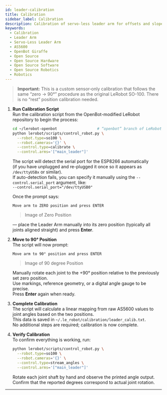 ```yaml
---
id: leader-calibration
title: Calibration
sidebar_label: Calibration
description: Calibration of servo-less leader arm for offsets and slopes.
keywords:
  - Calibration
  - Leader Arm
  - Servo-Less Leader Arm
  - AS5600
  - OpenBot Giraffe
  - Open Source
  - Open Source Hardware
  - Open Source Software
  - Open Source Robotics
  - Robotics
---
```


<!-- @format -->

> **Important:** This is a custom sensor‐only calibration that follows the same “zero → 90°” procedure as the original LeRobot SO-100. There is no “rest” position calibration needed.

1. **Run Calibration Script**  
   Run the calibration script from the OpenBot-modified LeRobot repository to begin the process:

   ```bash
   cd ~/lerobot-openbot                  # “openbot” branch of LeRobot that supports AS5600
   python lerobot/scripts/control_robot.py \
     --robot.type=so100 \
     --robot.cameras='{}' \
     --control.type=calibrate \
     --control.arms='["main_leader"]'
   ```

   The script will detect the serial port for the ESP8266 automatically  
   (if you have unplugged and re-plugged it once so it appears as `/dev/ttyUSBx` or similar).  
   If auto-detection fails, you can specify it manually using the `--control.serial_port` argument, like:  
   `--control.serial_port="/dev/ttyUSB0"`

   Once the prompt says:

   ```
   Move arm to ZERO position and press ENTER
   ```
   >Image of Zero Position

   — place the Leader Arm manually into its zero position (typically all joints aligned straight) and press **Enter**.

2. **Move to 90° Position**  
   The script will now prompt:

   ```
   Move arm to 90° position and press ENTER
   ```

   >Image of 90 degree Position

   Manually rotate each joint to the +90° position relative to the previously set zero position.  
   Use markings, reference geometry, or a digital angle gauge to be precise.  
   Press **Enter** again when ready.

3. **Complete Calibration**  
   The script will calculate a linear mapping from raw AS5600 values to joint angles based on the two positions.  
   This data is saved in `~/.le_robot/calibration/leader_calib.txt`.  
   No additional steps are required; calibration is now complete.

4. **Verify Calibration**  
   To confirm everything is working, run:

   ```bash
   python lerobot/scripts/control_robot.py \
     --robot.type=so100 \
     --robot.cameras='{}' \
     --control.type=stream_angles \
     --control.arms='["main_leader"]'
   ```

   Rotate each joint shaft by hand and observe the printed angle output.  
   Confirm that the reported degrees correspond to actual joint rotation.

---
